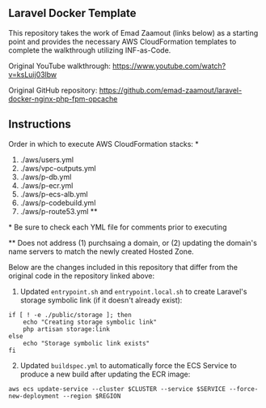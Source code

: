 ## Laravel Docker Template

This repository takes the work of Emad Zaamout (links below) as a starting point and provides the necessary AWS CloudFormation templates to complete the walkthrough utilizing INF-as-Code.

Original YouTube walkthrough: https://www.youtube.com/watch?v=ksLuij03lbw

Original GitHub repository: https://github.com/emad-zaamout/laravel-docker-nginx-php-fpm-opcache

## Instructions

Order in which to execute AWS CloudFormation stacks: *

1. ./aws/users.yml
2. ./aws/vpc-outputs.yml
3. ./aws/p-db.yml
4. ./aws/p-ecr.yml
5. ./aws/p-ecs-alb.yml
6. ./aws/p-codebuild.yml
7. ./aws/p-route53.yml **

\* Be sure to check each YML file for comments prior to executing

\*\* Does not address (1) purchsaing a domain, or (2) updating the domain's name servers to match the newly created Hosted Zone.

Below are the changes included in this repository that differ from the original code in the repository linked above:

1. Updated `entrypoint.sh` and `entrypoint.local.sh` to create Laravel's storage symbolic link (if it doesn't already exist):
````
if [ ! -e ./public/storage ]; then
    echo "Creating storage symbolic link"
    php artisan storage:link
else
    echo "Storage symbolic link exists"
fi
````

2. Updated `buildspec.yml` to automatically force the ECS Service to produce a new build after updating the ECR image:
````
aws ecs update-service --cluster $CLUSTER --service $SERVICE --force-new-deployment --region $REGION
````
